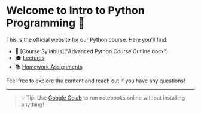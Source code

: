 # Welcome to Intro to Python Programming 👋

This is the official website for our Python course. Here you’ll find:
- 🧾 [Course Syllabus]("Advanced Python Course Outline.docx")
- 🎓 [Lectures](lectures/)
- 📚 [Homework Assignments](homeworks/)

Feel free to explore the content and reach out if you have any questions!

---

> 💡 Tip: Use [Google Colab](https://colab.research.google.com/) to run notebooks online without installing anything!
